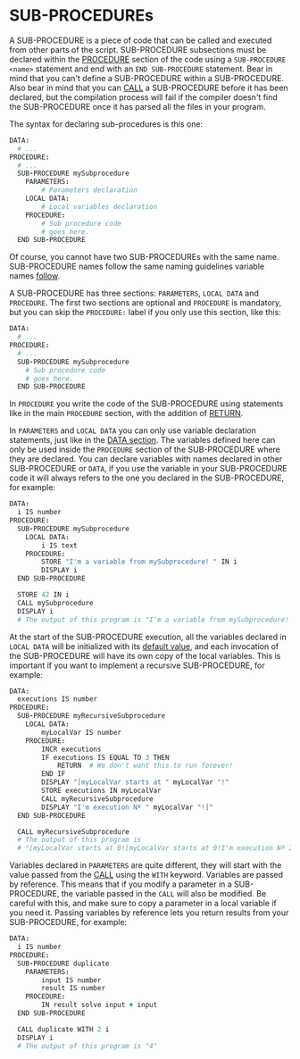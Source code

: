 # SUB-PROCEDUREs

A SUB-PROCEDURE is a piece of code that can be called and executed from other parts of the script. SUB-PROCEDURE subsections must be declared within the [PROCEDURE](procedure-section.md) section of the code using a `SUB-PROCEDURE <name>` statement and end with an `END SUB-PROCEDURE` statement. Bear in mind that you can't define a SUB-PROCEDURE within a SUB-PROCEDURE. Also bear in mind that you can [CALL](../control-flow-statements/call-sub-procedure.md) a SUB-PROCEDURE before it has been declared, but the compilation process will fail if the compiler doesn't find the SUB-PROCEDURE once it has parsed all the files in your program.

The syntax for declaring sub-procedures is this one:

```coffeescript
DATA:
  # ...
PROCEDURE:
  # ...
  SUB-PROCEDURE mySubprocedure
    PARAMETERS:
        # Parameters declaration
    LOCAL DATA:
        # Local variables declaration
    PROCEDURE:
        # Sub procedure code
        # goes here.
  END SUB-PROCEDURE
```

Of course, you cannot have two SUB-PROCEDUREs with the same name. SUB-PROCEDURE names follow the same naming guidelines variable names [follow](../naming-rules.md).

A SUB-PROCEDURE has three sections: `PARAMETERS`, `LOCAL DATA` and `PROCEDURE`. The first two sections are optional and `PROCEDURE` is mandatory, but you can skip the `PROCEDURE:` label if you only use this section, like this:

```coffeescript
DATA:
  # ...
PROCEDURE:
  # ...
  SUB-PROCEDURE mySubprocedure
    # Sub procedure code
    # goes here.
  END SUB-PROCEDURE
```

In `PROCEDURE` you write the code of the SUB-PROCEDURE using statements like in the main `PROCEDURE` section, with the addition of [RETURN](../control-flow-statements/return.md).

In `PARAMETERS` and `LOCAL DATA` you can only use variable declaration statements, just like in the [DATA section](data-section). The variables defined here can only be used inside the `PROCEDURE` section of the SUB-PROCEDURE where they are declared. You can declare variables with names declared in other SUB-PROCEDURE or `DATA`, if you use the variable in your SUB-PROCEDURE code it will always refers to the one you declared in the SUB-PROCEDURE, for example:

```coffeescript
DATA:
  i IS number
PROCEDURE:
  SUB-PROCEDURE mySubprocedure
    LOCAL DATA:
        i IS text
    PROCEDURE:
        STORE "I'm a variable from mySubprocedure! " IN i
        DISPLAY i
  END SUB-PROCEDURE

  STORE 42 IN i
  CALL mySubprocedure
  DISPLAY i
  # The output of this program is "I'm a variable from mySubprocedure! 42"
```

At the start of the SUB-PROCEDURE execution, all the variables declared in `LOCAL DATA` will be initialized with its [default value](../variables-in-ldpl/default-variable-values.md), and each invocation of the SUB-PROCEDURE will have its own copy of the local variables. This is important if you want to implement a recursive SUB-PROCEDURE, for example:

```coffeescript
DATA:
  executions IS number
PROCEDURE:
  SUB-PROCEDURE myRecursiveSubprocedure
    LOCAL DATA:
        myLocalVar IS number
    PROCEDURE:
        INCR executions
        IF executions IS EQUAL TO 3 THEN
            RETURN  # We don't want this to run forever!
        END IF
        DISPLAY "[myLocalVar starts at " myLocalVar "!"
        STORE executions IN myLocalVar
        CALL myRecursiveSubprocedure
        DISPLAY "I'm execution Nº " myLocalVar "!]"
  END SUB-PROCEDURE

  CALL myRecursiveSubprocedure
  # The output of this program is
  # "[myLocalVar starts at 0![myLocalVar starts at 0!I'm execution Nº 2!]I'm execution Nº 1!]"
```

Variables declared in `PARAMETERS` are quite different, they will start with the value passed from the [CALL](../control-flow-statements/call-sub-procedure.md) using the `WITH` keyword. Variables are passed by reference. This means that if you modify a parameter in a SUB-PROCEDURE, the variable passed in the `CALL` will also be modified. Be careful with this, and make sure to copy a parameter in a local variable if you need it. Passing variables by reference lets you return results from your SUB-PROCEDURE, for example:

```coffeescript
DATA:
  i IS number
PROCEDURE:
  SUB-PROCEDURE duplicate
    PARAMETERS:
        input IS number
        result IS number
    PROCEDURE:
        IN result solve input + input
  END SUB-PROCEDURE

  CALL duplicate WITH 2 i
  DISPLAY i
  # The output of this program is "4"
```
